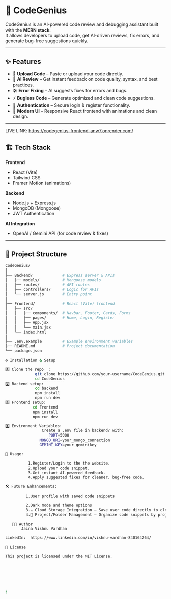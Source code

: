 # 🚀 CodeGenius

CodeGenius is an AI-powered code review and debugging assistant built with the **MERN stack**.  
It allows developers to upload code, get AI-driven reviews, fix errors, and generate bug-free suggestions quickly.

---

## ✨ Features

- 📂 **Upload Code** – Paste or upload your code directly.  
- 🤖 **AI Review** – Get instant feedback on code quality, syntax, and best practices.  
- 🛠 **Error Fixing** – AI suggests fixes for errors and bugs.  
- ⚡ **Bugless Code** – Generate optimized and clean code suggestions.  
- 🔐 **Authentication** – Secure login & register functionality.  
- 🎨 **Modern UI** – Responsive React frontend with animations and clean design.  

---        

LIVE LINK:  https://codegenius-frontend-anw7.onrender.com/

## 🏗️ Tech Stack

**Frontend**  
- React (Vite)  
- Tailwind CSS  
- Framer Motion (animations)  

**Backend**  
- Node.js + Express.js  
- MongoDB (Mongoose)  
- JWT Authentication  

**AI Integration**  
- OpenAI / Gemini API (for code review & fixes)  

---

## 📂 Project Structure

```bash
CodeGenius/
│
├── Backend/             # Express server & APIs
│   ├── models/          # Mongoose models
│   ├── routes/          # API routes
│   ├── controllers/     # Logic for APIs
│   └── server.js        # Entry point
│
├── Frontend/            # React (Vite) frontend
│   ├── src/
│   │   ├── components/  # Navbar, Footer, Cards, Forms
│   │   ├── pages/       # Home, Login, Register
│   │   ├── App.jsx
│   │   └── main.jsx
│   └── index.html
│
├── .env.example         # Example environment variables
├── README.md            # Project documentation
└── package.json

⚙️ Installation & Setup

1️⃣ Clone the repo  : 
             git clone https://github.com/your-username/CodeGenius.git
             cd CodeGenius
2️⃣ Backend setup:
             cd backend
             npm install
             npm run dev
3️⃣ Frontend setup:
            cd Frontend
            npm install
            npm run dev

4️⃣ Environment Variables:
                Create a .env file in backend/ with:
                   PORT=5000
               MONGO_URI=your_mongo_connection 
               GEMINI_KEY=your_geminikey 

🚀 Usage: 

          1.Register/Login to the the website.
          2.Upload your code snippet.
          3.Get instant AI-powered feedback. 
          4.Apply suggested fixes for cleaner, bug-free code.    

🛠️ Future Enhancements:  
            
         1.User profile with saved code snippets

         2.Dark mode and theme options 
         3.☁️ Cloud Storage Integration – Save user code directly to cloud platforms like Google Drive or Dropbox.
         4.📂 Project/Folder Management – Organize code snippets by projects or folders for better workflow.

   👨‍💻 Author
       Jaina Vishnu Vardhan

LinkedIn:  https://www.linkedin.com/in/vishnu-vardhan-840164264/       

📜 License

This project is licensed under the MIT License.







!  


      

              

